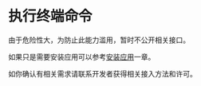 # 执行终端命令
由于危险性大，为防止此能力滥用，暂时不公开相关接口。

如果只是需要安装应用可以参考[安装应用](install.md)一章。

如你确认有相关需求请联系开发者获得相关接入方法和许可。